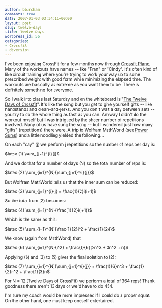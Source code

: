 ```yaml
---
author: bburcham
comments: true
date: 2007-01-03 03:34:11+00:00
layout: post
slug: twelve-days
title: Twelve Days
wordpress_id: 56
categories:
- Crossfit
- diversion
---
```


I've been [enjoying](http://crossfitplano.typepad.com/crossfit_plano/2006/11/tuesday_1128200.html) CrossFit for a few months now through [Crossfit Plano](http://www.crossfitplano.com/).  Many of the workouts have names -- like "Fran" or "Cindy".  It's often kind of like circuit training where you're trying to work your way up to some prescribed weight with good form while minimizing the elapsed time.  The workouts are basically as extreme as you want them to be.  There is definitely something for everyone.

So I walk into class last Saturday and on the whiteboard is "[The Twelve Days of Crossfit](http://www.crossfit.com/cf-affiliates/2006/12/sunday_061224.html)".  It's like the song but you get to give yourself gifts -- like handstands and clean-and-jerks.  And you don't wait a day between sets -- you try to do the whole thing as fast as you can.  Anyway I didn't do the workout myself but I was intrigued by the sheer number of repetitions involved.  Many of us have sung the song -- but I wondered just how many "gifts" (repetitions) there were.  A trip to Wolfram MathWorld (see [Power Sums](http://mathworld.wolfram.com/PowerSum.html)) and a little noodling yielded the following...

On each "day" (j) we perform j repetitions so the number of reps per day is:

$latex (1) \sum_{j=1}^{i}{j}$

And we do that for a number of days (N) so the total number of reps is:

$latex (2) \sum_{i=1}^{N}{\sum_{j=1}^{i}{j}}$

But Wolfram MathWorld tells us that the inner sum can be reduced:

$latex (3) \sum_{j=1}^{i}{j} = \frac{1}{2}i(i+1)$

So the total from (2) becomes:

$latex (4) \sum_{i=1}^{N}{\frac{1}{2}i(i+1)}$

Which is the same as this:

$latex (5) \sum_{i=1}^{N}{\frac{1}{2}i^2 + \frac{1}{2}i}$

We know (again from MathWorld) that:

$latex (6) \sum_{i=1}^{N}{i^2} = \frac{1}{6}(2n^3 + 3n^2 + n)$

Applying (6) and (3) to (5) gives the final solution to (2):

$latex (7) \sum_{i=1}^{N}{\sum_{j=1}^{i}{j}} = \frac{1}{6}n^3 + \frac{1}{2}n^2 + \frac{1}{3}n$

For N = 12 (Twelve Days of CrossFit) we perform a total of 364 reps! Thank goodness there aren't 13 days or we'd have to do 454.

I'm sure my coach would be more impressed if I could do a proper squat.  On the other hand, one must keep oneself entertained.
